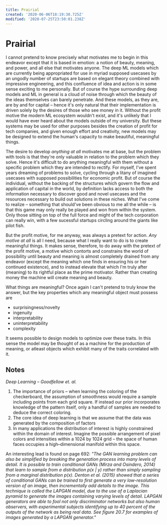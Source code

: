 ```yaml
---
title: Prairial
created: '2020-06-06T18:19:30.725Z'
modified: '2020-07-25T23:50:01.238Z'
---
```


# Prairial

I cannot pretend to know precisely what motivates me to begin in this endeavor except that it is based in emotion: a notion of beauty, meaning, and power, and all else that motivates anyone. The deep ML models which are currently being appropriated for use in myriad supposed usecases by an ungodly number of startups are based on elegant theory combined with impressive engineering, and this confluence of idea and action is in some sense exciting to me personally. But of course the hype surrounding deep models and ML in general is a cloud of noise through which the beauty of the ideas themselves can barely penetrate. And these models, as they are, are by and for capital – hence it's only natural that their implementation is driven solely by the desires of those who see money in it. Without the profit motive the modern ML ecosystem wouldn't exist, and it's unlikely that I would have ever heard about the models outside of my university. But these systems may be used for other purposes besides the creation of profit for tech companies, and given enough effort and creativity, new models may be designed to extend the human's capacity to make beautiful, meaningful things. 

The desire to develop _anything at all_ motivates me at base, but the problem with tools is that they're only valuable in relation to the problem which they solve. Hence it's difficult to do anything meaningful with them without a specific problem which they are intended to rectify. For myself, I've spent years dreaming of problems to solve, cycling through a litany of imagined usecases with supposed possibilities for economic profit. But of course the individual, without the backing of the structures which govern the flow and application of capital in the world, by definition lacks access to both the information necessary to discover good and novel usecases and the resources necessary to build out solutions in these niches. What I've come to realize – something that should've been obvious to me all the while – is that this game may only really be played and won from within the system. Only those sitting on top of the full force and might of the tech corporation can really win, with a few sucessful startups circling around the giants like pilot fish.

But the profit motive, for me anyway, was always a pretext for action. _Any motive at all_ is all I need, because what I really want to do is to create meaningful things. It makes sense, therefore, to do away with the pretext of the profit motive, a motive which contorts and constrains the world of possibility until beauty and meaning is almost completely drained from any endeavor (except the meaning which one finds in ensuring his or her continued existence), and to instead elevate that which I'm truly after (meaning) to its rightful place as the prime motivator. Rather than creating money the machine will create meaning and beauty.

What things are meaningful? Once again I can't pretend to truly know the answer, but the key properties which any meaningful object must possess are
- surprisingness/novelty
- ingenuity
- interpretability
- uninterpretability 
- complexity

It seems possible to design models to optimize over these traits. In this sense the model may be thought of as a machine for the production of meaning, or atleast objects which exhibit many of the traits correlated with it.


## Notes
_Deep Learning – Goodfellow et. al._
1. The importance of priors – when learning the coloring of the checkerboard, the assumption of smoothness would require a sample including points from each grid square. If instead our prior incorporates knowledge of the pattern itself, only a handful of samples are needed to deduce the correct coloring.
2. The core idea of deep learning is that we assume that the data was generated by the composition of factors
3. In many applications the distribution of interest is highly constrained within the domain of interest. Imagine the possible arrangement of pixel colors and intensities within a 1024 by 1024 grid – the space of human faces occupies a high–dimensional manifold within this space.


An interesting lead is found on page 692:
_"The GAN learning problem can also be simplified by breaking the generation process into many levels of detail. It is possible to train conditional GANs (Mirza and Osindero, 2014) that learn to sample from a distribution p(x | y) rather than simply sampling from a marginal distribution p(x). Denton et al. (2015) showed that a series of conditional GANs can be trained to first generate a very low-resolution version of an image, then incrementally add details to the image. This technique is called the LAPGAN model, due to the use of a Laplacian pyramid to generate the images containing varying levels of detail. LAPGAN generators are able to fool not only discriminator networks but also human observers, with experimental subjects identifying up to 40 percent of the outputs of the network as being real data. See figure 20.7 for examples of images generated by a LAPGAN generator."_

